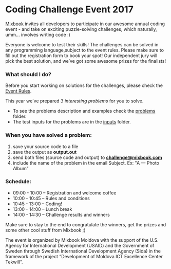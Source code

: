 # Coding Challenge Event 2017

[Mixbook](http://mixbook.com) invites all developers to participate in our awesome annual coding event - and take on exciting puzzle-solving challenges, which naturally, umm… involves writing code :)

Everyone is welcome to test their skills! The challenges can be solved in any programming language,subject to the event rules. Please make sure to fill out the registration form to book your spot! Our independent jury will pick the best solution, and we’ve got some awesome prizes for the finalists!

### What should I do?
Before you start working on solutions for the challenges, please check the [Event Rules](https://github.com/Mixbook/coding-challenge-event/tree/master/coding%20challenge%202017/RULES.md).

This year we've prepared *3 interesting problems* for you to solve.

* To see the problems description and examples check the [problems](https://github.com/Mixbook/coding-challenge-event/tree/master/coding%20challenge%202017/problems) folder.
* The test inputs for the problems are in the [inputs](https://github.com/Mixbook/coding-challenge-event/tree/master/coding%20challenge%202017/inputs) folder.

### When you have solved a problem:
1. save your source code to a file
2. save the output as **output.out**
3. send both files (source code and output) to **challenge@mixbook.com**
4. include the name of the problem in the email Subject. Ex: "A — Photo Album"

### Schedule:
* 09:00 - 10:00 – Registration and welcome coffee
* 10:00 - 10:45 – Rules and conditions
* 10:45 - 13:00 – Coding!
* 13:00 - 14:00 – Lunch break
* 14:00 - 14:30 – Challenge results and winners

Make sure to stay to the end to congratulate the winners, get the prizes and some other cool stuff from Mixbook ;)

The event is organized by Mixbook Moldova with the support of the U.S. Agency for International Development (USAID) and the Government of Sweden through Swedish International Development Agency (Sida) in the framework of the project “Development of Moldova ICT Excellence Center Tekwill”.
